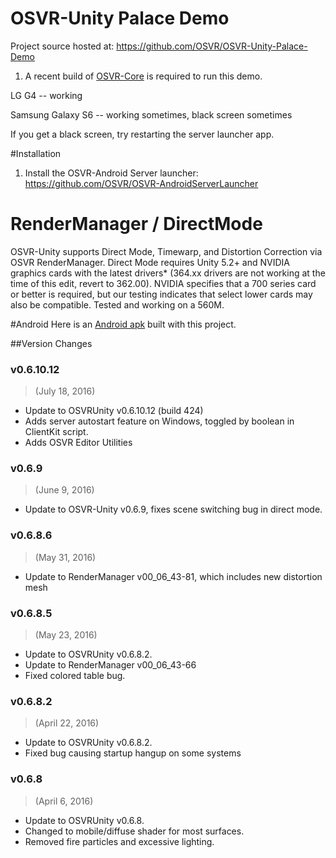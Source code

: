 # OSVR-Unity Palace Demo

Project source hosted at: https://github.com/OSVR/OSVR-Unity-Palace-Demo

1) A recent build of [OSVR-Core](http://osvr.github.io/using/) is required to run this demo.

LG G4 -- working

Samsung Galaxy S6 -- working sometimes, black screen sometimes

If you get a black screen, try restarting the server launcher app.

#Installation

1) Install the OSVR-Android Server launcher: https://github.com/OSVR/OSVR-AndroidServerLauncher

# RenderManager / DirectMode
OSVR-Unity supports Direct Mode, Timewarp, and Distortion Correction via OSVR RenderManager. Direct Mode requires Unity 5.2+ and NVIDIA graphics cards with the latest drivers* (364.xx drivers are not working at the time of this edit, revert to 362.00). NVIDIA specifies that a 700 series card or better is required, but our testing indicates that select lower cards may also be compatible. Tested and working on a 560M.

#Android
Here is an [Android apk](https://github.com/OSVR/OSVR-Unity-Palace-Demo/releases/tag/v0.1.1-android) built with this project.


##Version Changes
### v0.6.10.12 
> (July 18, 2016)

- Update to OSVRUnity v0.6.10.12 (build 424)
- Adds server autostart feature on Windows, toggled by boolean in ClientKit script.
- Adds OSVR Editor Utilities

### v0.6.9
> (June 9, 2016)

- Update to OSVR-Unity v0.6.9, fixes scene switching bug in direct mode.

### v0.6.8.6
> (May 31, 2016)

- Update to RenderManager v00_06_43-81, which includes new distortion mesh

### v0.6.8.5
> (May 23, 2016)

- Update to OSVRUnity v0.6.8.2.
- Update to RenderManager v00_06_43-66
- Fixed colored table bug.

### v0.6.8.2
> (April 22, 2016)

- Update to OSVRUnity v0.6.8.2.
- Fixed bug causing startup hangup on some systems

### v0.6.8 
> (April 6, 2016)

- Update to OSVRUnity v0.6.8.
- Changed to mobile/diffuse shader for most surfaces.
- Removed fire particles and excessive lighting.
